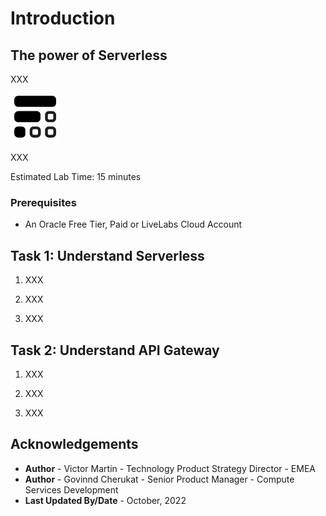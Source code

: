 # Introduction

## The power of Serverless

XXX

![Fn Logo](images/fnlogo.png)

XXX

Estimated Lab Time: 15 minutes

### Prerequisites

* An Oracle Free Tier, Paid or LiveLabs Cloud Account


## Task 1: Understand Serverless

1. XXX

2. XXX

3. XXX

## Task 2: Understand API Gateway

1. XXX

2. XXX

3. XXX

## Acknowledgements

* **Author** - Victor Martin - Technology Product Strategy Director - EMEA
* **Author** - Govinnd Cherukat - Senior Product Manager - Compute Services Development
* **Last Updated By/Date** - October, 2022
